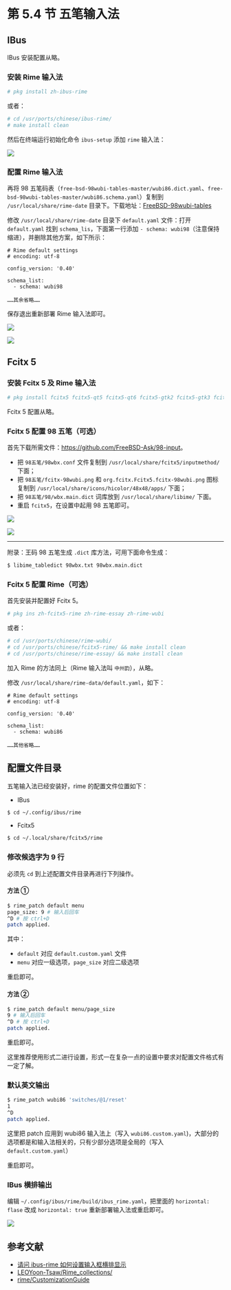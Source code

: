 # 第 5.4 节 五笔输入法

## IBus

IBus 安装配置从略。


### 安装 Rime 输入法


```sh
# pkg install zh-ibus-rime
```

或者：

```sh
# cd /usr/ports/chinese/ibus-rime/ 
# make install clean
```

然后在终端运行初始化命令 `ibus-setup` 添加 `rime` 输入法：

![](../.gitbook/assets/wubi3.png)

### 配置 Rime 输入法

再将 98 五笔码表（`free-bsd-98wubi-tables-master/wubi86.dict.yaml`、`free-bsd-98wubi-tables-master/wubi86.schema.yaml`）复制到 `/usr/local/share/rime-date` 目录下。下载地址：[FreeBSD-98wubi-tables](https://github.com/FreeBSD-Ask/98-input/)

修改 `/usr/local/share/rime-date` 目录下 `default.yaml` 文件：打开 `default.yaml` 找到 `schema_lis`，下面第一行添加 `- schema: wubi98`（注意保持缩进），并删除其他方案，如下所示：

```ymal
# Rime default settings
# encoding: utf-8

config_version: '0.40'

schema_list:
  - schema: wubi98

……其余省略……
```

保存退出重新部署 Rime 输入法即可。

![](../.gitbook/assets/wubi4.png)

![](../.gitbook/assets/wubi5.png)

## Fcitx 5


### 安装 Fcitx 5 及 Rime 输入法

```sh
# pkg install fcitx5 fcitx5-qt5 fcitx5-qt6 fcitx5-gtk2 fcitx5-gtk3 fcitx5-gtk4 fcitx5-configtool-qt5 fcitx5-configtool-qt6 zh-fcitx5-chinese-addons 
```

Fcitx 5 配置从略。

### Fcitx 5 配置 98 五笔（可选）

首先下载所需文件：<https://github.com/FreeBSD-Ask/98-input>。

- 把 `98五笔/98wbx.conf` 文件复制到 `/usr/local/share/fcitx5/inputmethod/` 下面；
- 把 `98五笔/fcitx-98wubi.png` 和 `org.fcitx.Fcitx5.fcitx-98wubi.png` 图标复制到 `/usr/local/share/icons/hicolor/48x48/apps/` 下面；
- 把 `98五笔/98/wbx.main.dict` 词库放到 `/usr/local/share/libime/` 下面。
- 重启 `fcitx5`，在设置中起用 98 五笔即可。

![](../.gitbook/assets/wubi1.png)

![](../.gitbook/assets/wubi2.png)

---

附录：王码 98 五笔生成 `.dict` 库方法，可用下面命令生成：

```sh
$ libime_tabledict 98wbx.txt 98wbx.main.dict
```

### Fcitx 5 配置 Rime（可选）


首先安装并配置好 Fcitx 5。

```sh
# pkg ins zh-fcitx5-rime zh-rime-essay zh-rime-wubi 
```

或者：

```sh
# cd /usr/ports/chinese/rime-wubi/
# cd /usr/ports/chinese/fcitx5-rime/ && make install clean
# cd /usr/ports/chinese/rime-essay/ && make install clean
```

加入 Rime 的方法同上（Rime 输入法叫 `中州韵`），从略。

修改 `/usr/local/share/rime-data/default.yaml`，如下：

```
# Rime default settings
# encoding: utf-8

config_version: '0.40'

schema_list:
  - schema: wubi86

……其他省略……
```

## 配置文件目录

五笔输入法已经安装好，rime 的配置文件位置如下：

- IBus

```sh
$ cd ~/.config/ibus/rime
```

- Fcitx5

```sh
$ cd ~/.local/share/fcitx5/rime
```

### 修改候选字为 9 行

必须先 `cd` 到上述配置文件目录再进行下列操作。

#### 方法 ①

```sh
$ rime_patch default menu
page_size: 9 # 输入后回车
^D # 按 ctrl+D
patch applied.
```

其中：

- `default` 对应 `default.custom.yaml` 文件
- `menu` 对应一级选项，`page_size` 对应二级选项

重启即可。

#### 方法 ②

```sh
$ rime_patch default menu/page_size
9 # 输入后回车
^D # 按 ctrl+D
patch applied.
```

重启即可。

这里推荐使用形式二进行设置，形式一在复杂一点的设置中要求对配置文件格式有一定了解。

### 默认英文输出

```sh
$ rime_patch wubi86 'switches/@1/reset'
1
^D
patch applied.
```

这里把 patch 应用到 wubi86 输入法上（写入 `wubi86.custom.yaml`)，大部分的选项都是和输入法相关的，只有少部分选项是全局的（写入 `default.custom.yaml`）

重启即可。

### IBus 横排输出

编辑 `~/.config/ibus/rime/build/ibus_rime.yaml`，把里面的 `horizontal: flase` 改成 `horizontal: true` 重新部署输入法或重启即可。

![](../.gitbook/assets/wubi6.png)


## 参考文献

- [请问 ibus-rime 如何设置输入框横排显示](https://github.com/rime/ibus-rime/issues/52)
- [LEOYoon-Tsaw/Rime_collections/](https://github.com/LEOYoon-Tsaw/Rime_collections/blob/master/Rime_description.md)
- [rime/CustomizationGuide](https://github.com/rime/home/wiki/CustomizationGuide)
